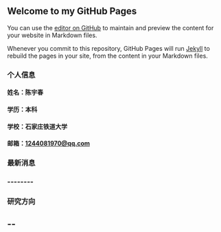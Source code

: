 ## Welcome to my GitHub Pages

You can use the [editor on GitHub](https://github.com/chenxiaoxhen/chenyuchun.github.com/edit/gh-pages/index.md) to maintain and preview the content for your website in Markdown files.

Whenever you commit to this repository, GitHub Pages will run [Jekyll](https://jekyllrb.com/) to rebuild the pages in your site, from the content in your Markdown files.

### 个人信息

#### 姓名：陈宇春

#### 学历：本科

#### 学校：石家庄铁道大学

#### 邮箱：1244081970@qq.com

### 最新消息
### --------

### 研究方向
--
--
